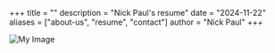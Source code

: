 +++
title = ""
description = "Nick Paul's resume"
date = "2024-11-22"
aliases = ["about-us", "resume", "contact"]
author = "Nick Paul"
+++

![My Image](/images/Resume.jpg)
